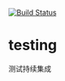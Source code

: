 [![Build Status](https://app.travis-ci.com/ajiho/testing.svg?branch=main)](https://app.travis-ci.com/ajiho/testing)

# testing
测试持续集成
